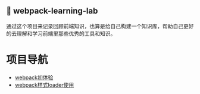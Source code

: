 
## 🚀 webpack-learning-lab
通过这个项目来记录回顾前端知识，也算是给自己构建一个知识库，帮助自己更好的去理解和学习前端里那些优秀的工具和知识。

# 项目导航

- [webpack初体验](./01-webpack_basic)
- [webpack样式loader使用](./02_webpack_css)

